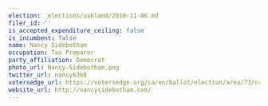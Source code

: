 ```yaml
---
election: _elections/oakland/2018-11-06.md
filer_id: ''
is_accepted_expenditure_ceiling: false
is_incumbent: false
name: Nancy Sidebotham
occupation: Tax Preparer
party_affiliation: Democrat
photo_url: Nancy-Sidebotham.png
twitter_url: nancy6368
votersedge_url: https://votersedge.org/ca/en/ballot/election/area/73/contests/contest/17342/candidate/139774?&county=alameda%20county&election_authority_id=1
website_url: http://nancysidebotham.com/
---
```

